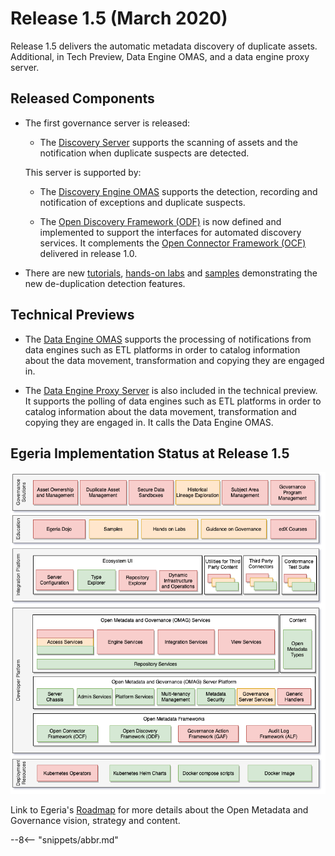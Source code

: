 <!-- SPDX-License-Identifier: CC-BY-4.0 -->
<!-- Copyright Contributors to the Egeria project. -->

# Release 1.5 (March 2020)

Release 1.5 delivers the automatic metadata discovery of duplicate assets.
Additional, in Tech Preview, Data Engine OMAS, and a data engine proxy server.

## Released Components

* The first governance server is released:
  * The [Discovery Server](../open-metadata-implementation/frameworks/open-discovery-framework/docs/discovery-server.md) supports the scanning of assets and the notification when duplicate suspects are detected.
  
  This server is supported by: 
   * The [Discovery Engine OMAS](../open-metadata-implementation/access-services/discovery-engine) supports the detection, recording and notification of exceptions and duplicate suspects.

   * The [Open Discovery Framework (ODF)](../open-metadata-implementation/frameworks/open-discovery-framework) is now defined and
     implemented to support the interfaces for automated discovery services.
     It complements the [Open Connector Framework (OCF)](../open-metadata-implementation/frameworks/open-connector-framework) delivered in release 1.0.

* There are new [tutorials](../open-metadata-resources/open-metadata-tutorials),
  [hands-on labs](../open-metadata-resources/open-metadata-labs) and
  [samples](../open-metadata-resources/open-metadata-samples) demonstrating
  the new de-duplication detection features.

## Technical Previews

   * The [Data Engine OMAS](../open-metadata-implementation/access-services/data-engine) supports the processing of notifications from data engines such as ETL platforms in order to catalog information about the data movement, transformation and copying they are engaged in.
   
   * The [Data Engine Proxy Server](../open-metadata-implementation/governance-servers/data-engine-proxy-services) is also included in the technical preview.
     It supports the polling of data engines such as ETL platforms
     in order to catalog information about the data movement, transformation and copying they are engaged in.
     It calls the Data Engine OMAS.

## Egeria Implementation Status at Release 1.5
 
![Egeria Implementation Status](functional-organization-showing-implementation-status-for-1.5.png)
 
 Link to Egeria's [Roadmap](../open-metadata-publication/website/roadmap) for more details about the
 Open Metadata and Governance vision, strategy and content.

--8<-- "snippets/abbr.md"
